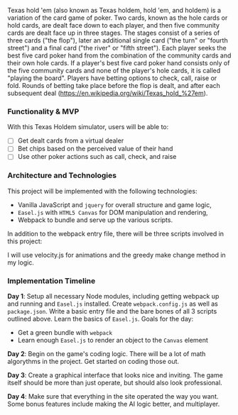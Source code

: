 Texas hold 'em (also known as Texas holdem, hold 'em, and holdem) is a variation of the card game of poker. Two cards, known as the hole cards or hold cards, are dealt face down to each player, and then five community cards are dealt face up in three stages. The stages consist of a series of three cards ("the flop"), later an additional single card ("the turn" or "fourth street") and a final card ("the river" or "fifth street"). Each player seeks the best five card poker hand from the combination of the community cards and their own hole cards. If a player's best five card poker hand consists only of the five community cards and none of the player's hole cards, it is called "playing the board". Players have betting options to check, call, raise or fold. Rounds of betting take place before the flop is dealt, and after each subsequent deal (https://en.wikipedia.org/wiki/Texas_hold_%27em).

### Functionality & MVP  

With this Texas Holdem simulator, users will be able to:

- [ ] Get dealt cards from a virtual dealer
- [ ] Bet chips based on the perceived value of their hand
- [ ] Use other poker actions such as call, check, and raise

### Architecture and Technologies

This project will be implemented with the following technologies:

- Vanilla JavaScript and `jquery` for overall structure and game logic,
- `Easel.js` with `HTML5 Canvas` for DOM manipulation and rendering,
- Webpack to bundle and serve up the various scripts.

In addition to the webpack entry file, there will be three scripts involved in this project:

I will use velocity.js for animations and the greedy make change method in my logic.


### Implementation Timeline

**Day 1**: Setup all necessary Node modules, including getting webpack up and running and `Easel.js` installed.  Create `webpack.config.js` as well as `package.json`.  Write a basic entry file and the bare bones of all 3 scripts outlined above.  Learn the basics of `Easel.js`.  Goals for the day:

- Get a green bundle with `webpack`
- Learn enough `Easel.js` to render an object to the `Canvas` element

**Day 2**: Begin on the game's coding logic. There will be a lot of math algorythms in the project. Get started on coding those out.

**Day 3**: Create a graphical interface that looks nice and inviting. The game itself should be more than just operate, but should also look professional.

**Day 4**: Make sure that everything in the site operated the way you want. Some bonus features include making the AI logic better, and multiplayer.
